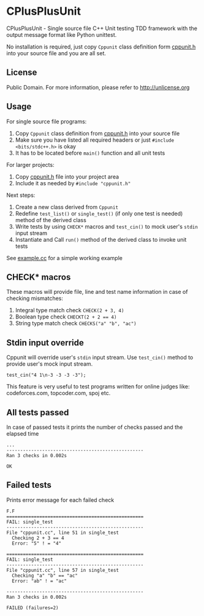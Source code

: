 # CPlusPlusUnit
CPlusPlusUnit - Single source file C++ Unit testing TDD framework with the output message format like Python unittest.

No installation is required, just copy `Cppunit` class definition form  [cppunit.h](https://github.com/cppunit/cppunit/blob/master/cppunit.h) into your source file and you are all set.

## License
Public Domain. For more information, please refer to <http://unlicense.org>

## Usage
For single source file programs:

1. Copy `Cppunit` class definition from [cppunit.h](https://github.com/cppunit/cppunit/blob/master/cppunit.h) into your source file
2. Make sure you have listed all required headers or just `#include <bits/stdc++.h>` is okay
3. It has to be located before `main()` function and all unit tests

For larger projects:

1. Copy [cppunit.h](https://github.com/cppunit/cppunit/blob/master/cppunit.h) file into your project area
2. Include it as needed by `#include "cppunit.h"`

Next steps:

1. Create a new class derived from `Cppunit`
2. Redefine `test_list()` or `single_test()` (if only one test is needed) method of the derived class
3. Write tests by using `CHECK*` macros and `test_cin()` to mock user's `stdin` input stream
4. Instantiate and Call `run()` method of the derived class to invoke unit tests

See [example.cc](https://github.com/cppunit/cppunit/blob/master/example.cc) for a simple working example

## CHECK* macros
These macros will provide file, line and test name information in case of checking mismatches:

1. Integral type match check `CHECK(2 + 3, 4)`
2. Boolean type check `CHECKT(2 + 2 == 4)`
3. String type match check `CHECKS("a" "b", "ac")`

## Stdin input override
Cppunit will override user's `stdin` input stream. Use `test_cin()` method to provide user's mock input stream.

`test_cin("4 1\n-3 -3 -3 -3");`

This feature is very useful to test programs written for online judges like: codeforces.com, topcoder.com, spoj etc.

## All tests passed
In case of passed tests it prints the number of checks passed and the elapsed time
```
...
--------------------------------------------------
Ran 3 checks in 0.002s

OK
```

## Failed tests
Prints error message for each failed check
```
F.F
==================================================
FAIL: single_test
--------------------------------------------------
File "cppunit.cc", line 51 in single_test
  Checking 2 + 3 == 4
  Error: "5" ! = "4"

==================================================
FAIL: single_test
--------------------------------------------------
File "cppunit.cc", line 57 in single_test
  Checking "a" "b" == "ac"
  Error: "ab" ! = "ac"

--------------------------------------------------
Ran 3 checks in 0.002s

FAILED (failures=2)
```
